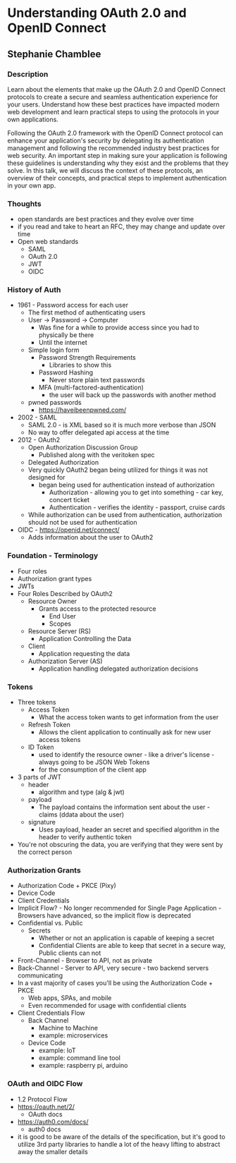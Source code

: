# Understanding OAuth 2.0 and OpenID Connect

## Stephanie Chamblee

### Description

Learn about the elements that make up the OAuth 2.0 and OpenID Connect protocols to create a secure and seamless authentication experience for your users. Understand how these best practices have impacted modern web development and learn practical steps to using the protocols in your own applications.

Following the OAuth 2.0 framework with the OpenID Connect protocol can enhance your application's security by delegating its authentication management and following the recommended industry best practices for web security. An important step in making sure your application is following these guidelines is understanding why they exist and the problems that they solve. In this talk, we will discuss the context of these protocols, an overview of their concepts, and practical steps to implement authentication in your own app.

### Thoughts

- open standards are best practices and they evolve over time
- if you read and take to heart an RFC, they may change and update over time
- Open web standards
  - SAML
  - OAuth 2.0
  - JWT
  - OIDC

### History of Auth

- 1961 - Password access for each user
  - The first method of authenticating users
  - User -> Password -> Computer
    - Was fine for a while to provide access since you had to physically be there
    - Until the internet
  - Simple login form
    - Password Strength Requirements
      - Libraries to show this
    - Password Hashing
      - Never store plain text passwords
    - MFA (multi-factored-authentication)
      - the user will back up the passwords with another method
  - pwned passwords
    - https://haveibeenpwned.com/
- 2002 - SAML
  - SAML 2.0 - is XML based so it is much more verbose than JSON
  - No way to offer delegated api access at the time
- 2012 - OAuth2
  - Open Authorization Discussion Group
    - Published along with the veritoken spec
  - Delegated Authorization
  - Very quickly OAuth2 began being utilized for things it was not designed for
    - began being used for authentication instead of authorization
      - Authorization - allowing you to get into something - car key, concert ticket
      - Authentication - verifies the identity - passport, cruise cards
  - While authorization can be used from authentication, authorization should not be used for authentication
- OIDC - https://openid.net/connect/
  - Adds information about the user to OAuth2

### Foundation - Terminology

- Four roles
- Authorization grant types
- JWTs
- Four Roles Described by OAuth2
  - Resource Owner
    - Grants access to the protected resource
      - End User
      - Scopes
  - Resource Server (RS)
    - Application Controlling the Data
  - Client
    - Application requesting the data
  - Authorization Server (AS)
    - Application handling delegated authorization decisions

### Tokens

- Three tokens
  - Access Token
    - What the access token wants to get information from the user
  - Refresh Token
    - Allows the client application to continually ask for new user access tokens
  - ID Token
    - used to identify the resource owner - like a driver's license - always going to be JSON Web Tokens
    - for the consumption of the client app
- 3 parts of JWT
  - header
    - algorithm and type (alg & jwt)
  - payload
    - The payload contains the information sent about the user - claims (ddata about the user)
  - signature
    - Uses payload, header an secret and specified algorithm in the header to verify authentic token
- You're not obscuring the data, you are verifying that they were sent by the correct person

### Authorization Grants

- Authorization Code + PKCE (Pixy)
- Device Code
- Client Credentials
- Implicit Flow? - No longer recommended for Single Page Application - Browsers have advanced, so the implicit flow is deprecated
- Confidential vs. Public
  - Secrets
    - Whether or not an application is capable of keeping a secret
    - Confidential Clients are able to keep that secret in a secure way, Public clients can not
- Front-Channel - Browser to API, not as private
- Back-Channel - Server to API, very secure - two backend servers communicating
- In a vast majority of cases you'll be using the Authorization Code + PKCE
  - Web apps, SPAs, and mobile
  - Even recommended for usage with confidential clients
- Client Credentials Flow
  - Back Channel
    - Machine to Machine
    - example: microservices
  - Device Code
    - example: IoT
    - example: command line tool
    - example: raspberry pi, arduino

### OAuth and OIDC Flow

- 1.2 Protocol Flow
- https://oauth.net/2/
  - OAuth docs
- https://auth0.com/docs/
  - auth0 docs
- it is good to be aware of the details of the specification, but it's good to utilize 3rd party libraries to handle a lot of the heavy lifting to abstract away the smaller details
